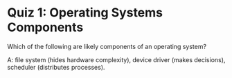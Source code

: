 # Quiz 1: Operating Systems Components

Which of the following are likely components of an operating system?

A: file system (hides hardware complexity), device driver (makes decisions), scheduler (distributes processes).
